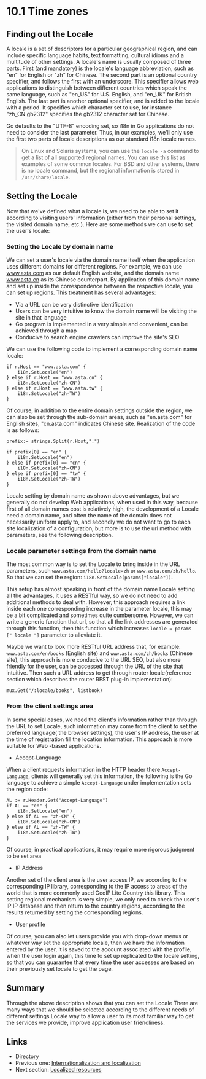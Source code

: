 # 10.1 Time zones

## Finding out the Locale

A locale is a set of descriptors for a particular geographical region, and can include specific language habits, text formatting, cultural idioms and a multitude of other settings. A locale's name is usually composed of three parts. First (and mandatory) is the locale's language abbreviation, such as "en" for English or "zh" for Chinese. The second part is an optional country specifier, and follows the first with an underscore. This specifier allows web applications to distinguish between different countries which speak the same language, such as "en_US" for U.S. English, and "en_UK" for British English. The last part is another optional specifier, and is added to the locale with a period. It specifies which character set to use, for instance "zh_CN.gb2312" specifies the gb2312 character set for Chinese.

Go defaults to the "UTF-8" encoding set, so i18n in Go applications do not need to consider the last parameter. Thus, in our examples, we'll only use the first two parts of locale descriptions as our standard i18n locale names. 

> On Linux and Solaris systems, you can use the `locale -a` command to get a list of all supported regional names. You can use this list as examples of some common locales. For BSD and other systems, there is no locale command, but the regional information is stored in `/usr/share/locale`.

## Setting the Locale

Now that we've defined what a locale is, we need to be able to set it according to visiting users' information (either from their personal settings, the visited domain name, etc.). Here are some methods we can use to set the user's locale: 

### Setting the Locale by domain name

We can set a user's locale via the domain name itself when the application uses different domains for different regions. For example, we can use www.asta.com as our default English website, and the domain name www.asta.cn as its Chinese counterpart. By application of this domain name and set up inside the correspondence between the respective locale, you can set up regions. This treatment has several advantages:

- Via a URL can be very distinctive identification
- Users can be very intuitive to know the domain name will be visiting the site in that language
- Go program is implemented in a very simple and convenient, can be achieved through a map
- Conducive to search engine crawlers can improve the site's SEO

We can use the following code to implement a corresponding domain name locale:

	if r.Host == "www.asta.com" {
		i18n.SetLocale("en")
	} else if r.Host == "www.asta.cn" {
		i18n.SetLocale("zh-CN")
	} else if r.Host == "www.asta.tw" {
		i18n.SetLocale("zh-TW")
	}

Of course, in addition to the entire domain settings outside the region, we can also be set through the sub-domain areas, such as "en.asta.com" for English sites, "cn.asta.com" indicates Chinese site. Realization of the code is as follows:

	prefix:= strings.Split(r.Host,".")

	if prefix[0] == "en" {
		i18n.SetLocale("en")
	} else if prefix[0] == "cn" {
		i18n.SetLocale("zh-CN")
	} else if prefix[0] == "tw" {
		i18n.SetLocale("zh-TW")
	}

Locale setting by domain name as shown above advantages, but we generally do not develop Web applications, when used in this way, because first of all domain names cost is relatively high, the development of a Locale need a domain name, and often the name of the domain does not necessarily uniform apply to, and secondly we do not want to go to each site localization of a configuration, but more is to use the url method with parameters, see the following description.

### Locale parameter settings from the domain name

The most common way is to set the Locale to bring inside in the URL parameters, such `www.asta.com/hello?locale=zh` or `www.asta.com/zh/hello`. So that we can set the region: `i18n.SetLocale(params["locale"])`.

This setup has almost speaking in front of the domain name Locale setting all the advantages, it uses a RESTful way, so we do not need to add additional methods to deal with. However, this approach requires a link inside each one corresponding increase in the parameter locale, this may be a bit complicated and sometimes quite cumbersome. However, we can write a generic function that url, so that all the link addresses are generated through this function, then this function which increases `locale = params [" locale "]` parameter to alleviate it.

Maybe we want to look more RESTful URL address that, for example: `www.asta.com/en/books` (English site) and `www.asta.com/zh/books` (Chinese site), this approach is more conducive to the URL SEO, but also more friendly for the user, can be accessed through the URL of the site that intuitive. Then such a URL address to get through router locale(reference section which describes the router REST plug-in implementation):

	mux.Get("/:locale/books", listbook)

### From the client settings area

In some special cases, we need the client's information rather than through the URL to set Locale, such information may come from the client to set the preferred language( the browser settings), the user's IP address, the user at the time of registration fill the location information. This approach is more suitable for Web -based applications.

- Accept-Language

When a client requests information in the HTTP header there `Accept-Language`, clients will generally set this information, the following is the Go language to achieve a simple `Accept-Language` under implementation sets the region code:

	AL := r.Header.Get("Accept-Language")
	if AL == "en" {
		i18n.SetLocale("en")
	} else if AL == "zh-CN" {
		i18n.SetLocale("zh-CN")
	} else if AL == "zh-TW" {
		i18n.SetLocale("zh-TW")
	}

Of course, in practical applications, it may require more rigorous judgment to be set area
- IP Address

Another set of the client area is the user access IP, we according to the corresponding IP library, corresponding to the IP access to areas of the world that is more commonly used GeoIP Lite Country this library. This setting regional mechanism is very simple, we only need to check the user's IP IP database and then return to the country regions, according to the results returned by setting the corresponding regions.

- User profile

Of course, you can also let users provide you with drop-down menus or whatever way set the appropriate locale, then we have the information entered by the user, it is saved to the account associated with the profile, when the user login again, this time to set up replicated to the locale setting, so that you can guarantee that every time the user accesses are based on their previously set locale to get the page.

## Summary

Through the above description shows that you can set the Locale There are many ways that we should be selected according to the different needs of different settings Locale way to allow a user to its most familiar way to get the services we provide, improve application user friendliness.

## Links

- [Directory](preface.md)
- Previous one: [Internationalization and localization](10.0.md)
- Next section: [Localized resources](10.2.md)
